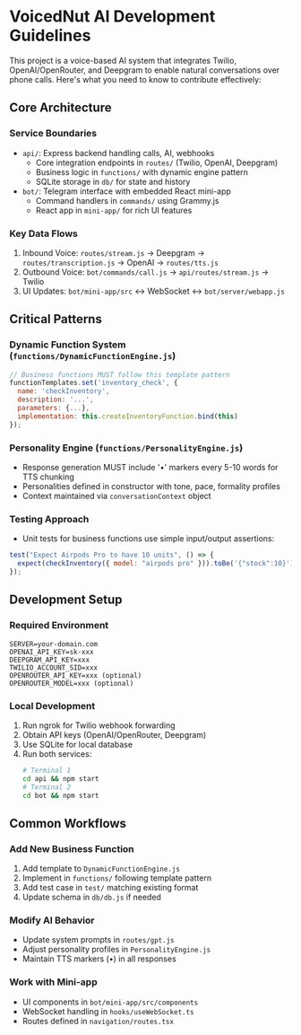 # VoicedNut AI Development Guidelines

This project is a voice-based AI system that integrates Twilio, OpenAI/OpenRouter, and Deepgram to enable natural conversations over phone calls. Here's what you need to know to contribute effectively:

## Core Architecture

### Service Boundaries

- `api/`: Express backend handling calls, AI, webhooks
  - Core integration endpoints in `routes/` (Twilio, OpenAI, Deepgram)
  - Business logic in `functions/` with dynamic engine pattern
  - SQLite storage in `db/` for state and history
- `bot/`: Telegram interface with embedded React mini-app
  - Command handlers in `commands/` using Grammy.js
  - React app in `mini-app/` for rich UI features

### Key Data Flows

1. Inbound Voice: `routes/stream.js` → Deepgram → `routes/transcription.js` → OpenAI → `routes/tts.js`
2. Outbound Voice: `bot/commands/call.js` → `api/routes/stream.js` → Twilio
3. UI Updates: `bot/mini-app/src` ↔ WebSocket ↔ `bot/server/webapp.js`

## Critical Patterns

### Dynamic Function System (`functions/DynamicFunctionEngine.js`)

```javascript
// Business functions MUST follow this template pattern
functionTemplates.set('inventory_check', {
  name: 'checkInventory',
  description: '...',
  parameters: {...},
  implementation: this.createInventoryFunction.bind(this)
});
```

### Personality Engine (`functions/PersonalityEngine.js`)

- Response generation MUST include '•' markers every 5-10 words for TTS chunking
- Personalities defined in constructor with tone, pace, formality profiles
- Context maintained via `conversationContext` object

### Testing Approach

- Unit tests for business functions use simple input/output assertions:

```javascript
test("Expect Airpods Pro to have 10 units", () => {
  expect(checkInventory({ model: "airpods pro" })).toBe('{"stock":10}');
});
```

## Development Setup

### Required Environment

```
SERVER=your-domain.com
OPENAI_API_KEY=sk-xxx
DEEPGRAM_API_KEY=xxx
TWILIO_ACCOUNT_SID=xxx
OPENROUTER_API_KEY=xxx (optional)
OPENROUTER_MODEL=xxx (optional)
```

### Local Development

1. Run ngrok for Twilio webhook forwarding
2. Obtain API keys (OpenAI/OpenRouter, Deepgram)
3. Use SQLite for local database
4. Run both services:
   ```bash
   # Terminal 1
   cd api && npm start
   # Terminal 2
   cd bot && npm start
   ```

## Common Workflows

### Add New Business Function

1. Add template to `DynamicFunctionEngine.js`
2. Implement in `functions/` following template pattern
3. Add test case in `test/` matching existing format
4. Update schema in `db/db.js` if needed

### Modify AI Behavior

- Update system prompts in `routes/gpt.js`
- Adjust personality profiles in `PersonalityEngine.js`
- Maintain TTS markers (•) in all responses

### Work with Mini-app

- UI components in `bot/mini-app/src/components`
- WebSocket handling in `hooks/useWebSocket.ts`
- Routes defined in `navigation/routes.tsx`
